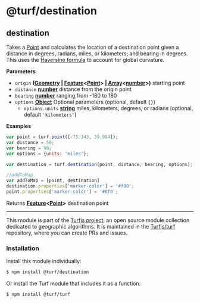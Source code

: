 # @turf/destination

<!-- Generated by documentation.js. Update this documentation by updating the source code. -->

## destination

Takes a [Point](http://geojson.org/geojson-spec.html#point) and calculates the location of a destination point given a distance in degrees, radians, miles, or kilometers; and bearing in degrees. This uses the [Haversine formula](http://en.wikipedia.org/wiki/Haversine_formula) to account for global curvature.

**Parameters**

-   `origin` **([Geometry](http://geojson.org/geojson-spec.html#geometry) \| [Feature](http://geojson.org/geojson-spec.html#feature-objects)&lt;[Point](http://geojson.org/geojson-spec.html#point)> | [Array](https://developer.mozilla.org/en-US/docs/Web/JavaScript/Reference/Global_Objects/Array)&lt;[number](https://developer.mozilla.org/en-US/docs/Web/JavaScript/Reference/Global_Objects/Number)>)** starting point
-   `distance` **[number](https://developer.mozilla.org/en-US/docs/Web/JavaScript/Reference/Global_Objects/Number)** distance from the origin point
-   `bearing` **[number](https://developer.mozilla.org/en-US/docs/Web/JavaScript/Reference/Global_Objects/Number)** ranging from -180 to 180
-   `options` **[Object](https://developer.mozilla.org/en-US/docs/Web/JavaScript/Reference/Global_Objects/Object)** Optional parameters (optional, default `{}`)
    -   `options.units` **[string](https://developer.mozilla.org/en-US/docs/Web/JavaScript/Reference/Global_Objects/String)** miles, kilometers, degrees, or radians (optional, default `'kilometers'`)

**Examples**

```javascript
var point = turf.point([-75.343, 39.984]);
var distance = 50;
var bearing = 90;
var options = {units: 'miles'};

var destination = turf.destination(point, distance, bearing, options);

//addToMap
var addToMap = [point, destination]
destination.properties['marker-color'] = '#f00';
point.properties['marker-color'] = '#0f0';
```

Returns **[Feature](http://geojson.org/geojson-spec.html#feature-objects)&lt;[Point](http://geojson.org/geojson-spec.html#point)>** destination point

<!-- This file is automatically generated. Please don't edit it directly:
if you find an error, edit the source file (likely index.js), and re-run
./scripts/generate-readmes in the turf project. -->

---

This module is part of the [Turfjs project](http://turfjs.org/), an open source
module collection dedicated to geographic algorithms. It is maintained in the
[Turfjs/turf](https://github.com/Turfjs/turf) repository, where you can create
PRs and issues.

### Installation

Install this module individually:

```sh
$ npm install @turf/destination
```

Or install the Turf module that includes it as a function:

```sh
$ npm install @turf/turf
```
